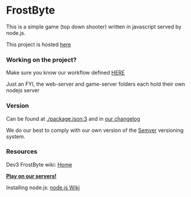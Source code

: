 # FrostByte
This is a simple game (top down shooter) written in javascript served by node.js.

This project is hosted [here](http://gitlab.mke8.me/dev3/frostbyte)

### Working on the project?
Make sure you know our workflow defined [HERE](http://gitlab.mke8.me/dev3/company-resources/wikis/WorkFlow)

Just an FYI, the web-server and game-server folders each hold their own nodejs server


### Version
Can be found at [./package.json:3](http://gitlab.mke8.me/dev3/frostbyte/blob/master/package.json#L3) and in [our changelog](http://frostbyte.mke8.me/changelog)

We do our best to comply with our own version of the [Semver](http://semver.org/) versioning system.

### Resources
Dev3 FrostByte wiki:  [Home](http://gitlab.mke8.me/dev3/frostbyte/wikis/home)

**[Play on our servers!](http://frostbyte.mke8.me/)**

Installing node.js: [node.js Wiki](https://github.com/joyent/node/wiki/Installing-Node.js-via-package-manager)